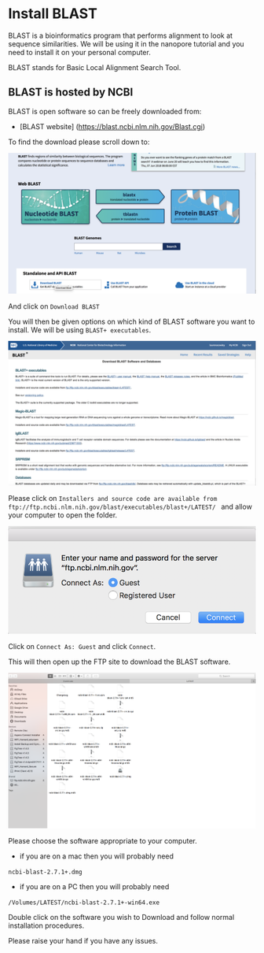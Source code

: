 # Install BLAST

BLAST is a bioinformatics program that performs alignment to look at sequence similarities. We will be using it in the nanopore tutorial and you need to install it on your personal computer.

BLAST stands for Basic Local Alignment Search Tool.

## BLAST is hosted by NCBI

BLAST is open software so can be freely downloaded from:

* [BLAST website] (https://blast.ncbi.nlm.nih.gov/Blast.cgi)

To find the download please scroll down to:

![Alt text](screenshots/Screen%20Shot%202018-06-18%20at%205.02.40%20AM.png)

And click on ```Download BLAST```

You will then be given options on which kind of BLAST software you want to install. We will be using ```BLAST+ executables```.

![Alt text](screenshots/Screen%20Shot%202018-06-18%20at%205.05.29%20AM.png)

Please click on ```Installers and source code are available from ftp://ftp.ncbi.nlm.nih.gov/blast/executables/blast+/LATEST/ ``` and allow your computer to open the folder.

![Alt text](screenshots/Screen%20Shot%202018-06-18%20at%205.09.17%20AM.png)

Click on ```Connect As: Guest``` and click ```Connect```.

This will then open up the FTP site to download the BLAST software. 

![Alt text](screenshots/Screen%20Shot%202018-06-18%20at%205.12.14%20AM.png)

Please choose the software appropriate to your computer.

* if you are on a mac then you will probably need
 
 ``` ncbi-blast-2.7.1+.dmg ```

* if you are on a PC then you will probably need 

 ```/Volumes/LATEST/ncbi-blast-2.7.1+-win64.exe```
 
Double click on the software you wish to Download and follow normal installation procedures.

Please raise your hand if you have any issues.
 
